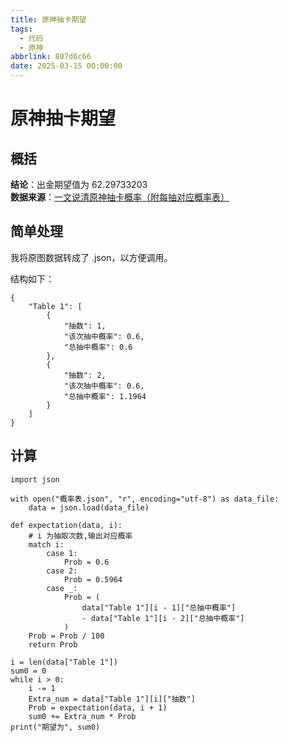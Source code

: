 ```yaml
---
title: 原神抽卡期望
tags:
  - 代码
  - 原神
abbrlink: 807d6c66
date: 2025-03-15 00:00:00
---
```


# 原神抽卡期望

## 概括

**结论**：出金期望值为 62.29733203  
**数据来源**：[一文说清原神抽卡概率（附每抽对应概率表）](https://www.miyoushe.com/ys/article/60774173)

## 简单处理

我将原图数据转成了 .json，以方便调用。

结构如下：

```
{
    "Table 1": [
        {
            "抽数": 1,
            "该次抽中概率": 0.6,
            "总抽中概率": 0.6
        },
        {
            "抽数": 2,
            "该次抽中概率": 0.6,
            "总抽中概率": 1.1964
        }
    ]
}
```

## 计算

```
import json

with open("概率表.json", "r", encoding="utf-8") as data_file:
    data = json.load(data_file)

def expectation(data, i):
    # i 为抽取次数,输出对应概率
    match i:
        case 1:
            Prob = 0.6
        case 2:
            Prob = 0.5964
        case _:
            Prob = (
                data["Table 1"][i - 1]["总抽中概率"]
                - data["Table 1"][i - 2]["总抽中概率"]
            )
    Prob = Prob / 100
    return Prob

i = len(data["Table 1"])
sum0 = 0
while i > 0:
    i -= 1
    Extra_num = data["Table 1"][i]["抽数"]
    Prob = expectation(data, i + 1)
    sum0 += Extra_num * Prob
print("期望为", sum0)
```